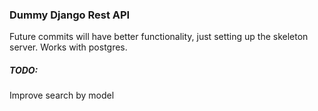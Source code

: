 ### Dummy Django Rest API

Future commits will have better functionality, just setting up the skeleton server.
Works with postgres.

##### TODO:
Improve search by model